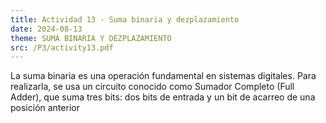```yaml
---
title: Actividad 13 - Suma binaria y dezplazamiento
date: 2024-08-13
theme: SUMA BINARIA Y DEZPLAZAMIENTO
src: /P3/activity13.pdf
---
```

La suma binaria es una operación fundamental en sistemas digitales. Para realizarla, se usa un circuito conocido como Sumador Completo (Full Adder), que suma tres bits: dos bits de entrada y un bit de acarreo de una posición anterior